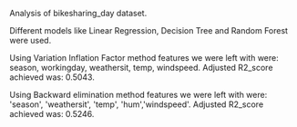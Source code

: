 Analysis of bikesharing_day dataset.

Different models like Linear Regression, Decision Tree and Random Forest were used.

Using Variation Inflation Factor method features we were left with were: season, workingday, weathersit, temp, windspeed. Adjusted R2_score achieved was: 0.5043.

Using Backward elimination method features we were left with were: 'season', 'weathersit', 'temp', 'hum','windspeed'. Adjusted R2_score achieved was: 0.5246.
